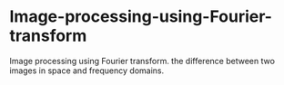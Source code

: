 # Image-processing-using-Fourier-transform
Image processing using Fourier transform. the difference between two images in space and frequency domains.
